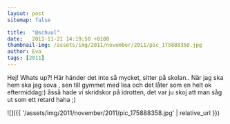 ```yaml
---
layout: post
sitemap: false

title:  "@schuul"
date:   2011-11-21 14:19:50 +0100
thumbnail-img: /assets/img/2011/november/2011/pic_175888358.jpg
author: Eva
tags: [2011]
---
```


Hej! Whats up?! Här händer det inte så mycket, sitter på skolan.. När jag ska hem ska jag sova , sen till gymmet med  lisa och det låter som en helt ok eftermiddag:) åsså hade vi skridskor på idrotten, det var ju skoj att man såg ut som ett retard haha ;)

![]({{ '/assets/img/2011/november/2011/pic_175888358.jpg'  | relative_url }})

